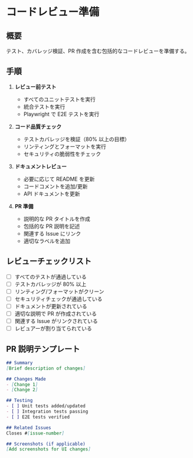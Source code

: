 # コードレビュー準備

## 概要

テスト、カバレッジ検証、PR 作成を含む包括的なコードレビューを準備する。

## 手順

1. **レビュー前テスト**
   - すべてのユニットテストを実行
   - 統合テストを実行
   - Playwright で E2E テストを実行

2. **コード品質チェック**
   - テストカバレッジを検証（80% 以上の目標）
   - リンティングとフォーマットを実行
   - セキュリティの脆弱性をチェック

3. **ドキュメントレビュー**
   - 必要に応じて README を更新
   - コードコメントを追加/更新
   - API ドキュメントを更新

4. **PR 準備**
   - 説明的な PR タイトルを作成
   - 包括的な PR 説明を記述
   - 関連する Issue にリンク
   - 適切なラベルを追加

## レビューチェックリスト

- [ ] すべてのテストが通過している
- [ ] テストカバレッジが 80% 以上
- [ ] リンティング/フォーマットがクリーン
- [ ] セキュリティチェックが通過している
- [ ] ドキュメントが更新されている
- [ ] 適切な説明で PR が作成されている
- [ ] 関連する Issue がリンクされている
- [ ] レビュアーが割り当てられている

## PR 説明テンプレート

```markdown
## Summary
[Brief description of changes]

## Changes Made
- [Change 1]
- [Change 2]

## Testing
- [ ] Unit tests added/updated
- [ ] Integration tests passing
- [ ] E2E tests verified

## Related Issues
Closes #[issue-number]

## Screenshots (if applicable)
[Add screenshots for UI changes]
```
